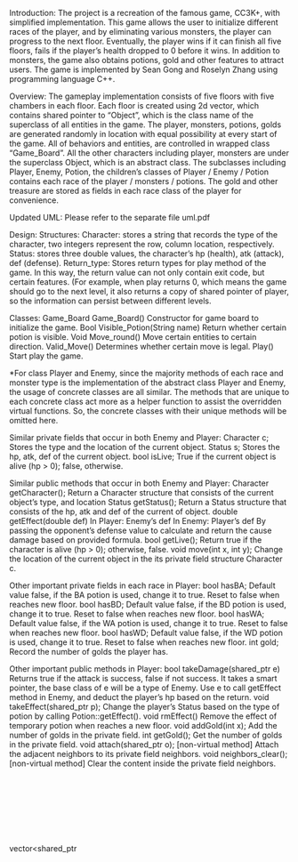 
Introduction:
The project is a recreation of the famous game, CC3K+, with simplified implementation. This game allows the user to initialize different races of the player, and by eliminating various monsters, the player can progress to the next floor. Eventually, the player wins if it can finish all five floors, fails if the player’s health dropped to 0 before it wins. In addition to monsters, the game also obtains potions, gold and other features to attract users. The game is implemented by Sean Gong and Roselyn Zhang using programming language C++.

Overview:
The gameplay implementation consists of five floors with five chambers in each floor. Each floor is created using 2d vector, which contains shared pointer to “Object”, which is the class name of the superclass of all entities in the game. The player, monsters, potions, golds are generated randomly in location with equal possibility at every start of the game. All of behaviors and entities, are controlled in wrapped class “Game_Board”.  All the other characters including player, monsters are under the superclass Object, which is an abstract class. The subclasses including Player, Enemy, Potion, the children’s classes of Player / Enemy / Potion contains each race of the player / monsters / potions. The gold and other treasure are stored as fields in each race class of the player for convenience.

Updated UML:
Please refer to the separate file uml.pdf

Design:
Structures:
Character: 
stores a string that records the type of the character, two integers represent the row, column location, respectively.
Status: 
stores three double values, the character’s hp (health), atk (attack), def (defense).
Return_type:
	Stores return types for play method of the game. In this way, the return value can not only contain exit code, but certain features. (For example, when play returns 0, which means the game should go to the next level, it also returns a copy of shared pointer of player, so the information can persist between different levels.

Classes:
Game_Board
Game_Board()	Constructor for game board to initialize the game.
Bool Visible_Potion(String name)	Return whether certain potion is visible.
Void Move_round()	Move certain entities to certain direction.
Valid_Move()	Determines whether certain move is legal.
Play()	Start play the game.

*For class Player and Enemy, since the majority methods of each race and monster type is the implementation of the abstract class Player and Enemy, the usage of concrete classes are all similar. The methods that are unique to each concrete class act more as a helper function to assist the overridden virtual functions. So, the concrete classes with their unique methods will be omitted here.

Similar private fields that occur in both Enemy and Player:
Character c;	Stores the type and the location of the current object.
Status s;	Stores the hp, atk, def of the current object.
bool isLive;	True if the current object is alive (hp > 0); false, otherwise.

Similar public methods that occur in both Enemy and Player:
Character getCharacter();	Return a Character structure that consists of the current object’s type, and location
Status getStatus();	Return a Status structure that consists of the hp, atk and def of the current of object.
double getEffect(double def)	In Player: Enemy’s def
In Enemy: Player’s def
By passing the opponent’s defense value to calculate and return the cause damage based on provided formula.
bool getLive();	Return true if the character is alive (hp > 0); otherwise, false.
void move(int x, int y);	Change the location of the current object in the its private field structure Character c.

Other important private fields in each race in Player:
bool hasBA; 	Default value false, if the BA potion is used, change it to true. Reset to false when reaches new floor.
bool hasBD;	Default value false, if the BD potion is used, change it to true. Reset to false when reaches new floor.
bool hasWA;	Default value false, if the WA potion is used, change it to true. Reset to false when reaches new floor.
bool hasWD;	Default value false, if the WD potion is used, change it to true. Reset to false when reaches new floor.
int gold;	Record the number of golds the player has.

Other important public methods in Player:
bool takeDamage(shared_ptr<object> e)	Returns true if the attack is success, false if not success. It takes a smart pointer, the base class of e will be a type of Enemy. Use e to call getEffect method in Enemy, and deduct the player’s hp based on the return.
void takeEffect(shared_ptr<Potion> p);	Change the player’s Status based on the type of potion by calling Potion::getEffect().
void rmEffect()	Remove the effect of temporary potion when reaches a new floor.
void addGold(int x);	Add the number of golds in the private field.
int getGold();	Get the number of golds in the private field.
void attach(shared_ptr<Object> o); [non-virtual method]	Attach the adjacent neighbors to its private field neighbors.
void neighbors_clear();[non-virtual method]	Clear the content inside the private field neighbors.
vector<shared_ptr<Object>> getNeighbors(); [non-virtual method]	Get private field neighbors
void set_chamber(int n); [non-virtual method]	Keep track of the chamber that player is in, so the generation of stair can be in another chamber.
int getChamber();[non-virtual method]	Return the chamber player is in.

Other important private fields in each monster type in Enemy:
bool isHostile;	Record if the enemy is hostile or not.
bool compass;	Record if the enemy carries the compass or not.

Other important public methods in Enemy:
void takeDamage(shared_ptr<Player> p);	Use smart pointer p to call the getEffect function in Player, and deduct the enemy’s hp based on the return.
void take_compass();	Let the current enemy carry the compass.
bool get_compass();	Return true if the current enemy carry the compass; otherwise, false.
bool access_Hostile(); 	Return the value of the private field isHostile.
void getHostile();	Set the private field isHostile to true.
void change_fight(bool n); [non-virtual method]	Set the private field in_fight to the parameter n
bool get_fight(); [non-virtual method]	Return the value of the private field in_fight
void not_live(); 	Set the current enemy to die (isLive = false)

Important public method in Potion:
Status getEffect();	Return a Status structure that consists of the effect of the potion based on the type of potion. For example, RH will return {10, 0 , 0} (hp, atk, def); WA will return {0, -5, 0} (hp, atk, def).

Resilience to Change:
•	Add more monster types / player races
Each character has its own class and has been placed in well-named files with its header files and implementation file, which increases the readability of the whole program. Since the monster types and player races have their own classes and has a common superclass, it provides the possibility of convenient implementation if there is need in having more types or races in the future. As the programmer only needs to add the new monster type / player race class in the separated module. As the class is defined, the programmer then can simply call the responsible functions in the gameplay function to establish the change.
•	Add / Change properties to the enemy or player
As all the functions that return the corresponding character’ properties are returning either a Character or Status structure. Thus, the property of enemy or player can be implemented by changing the two structures with property related functions in each class such as constructor. In addition, as each class has its constructor, if the initializing property needs to be changed, modifying the constructor allows to use minimum steps to achieve the goal.
•	Add / Change skills of enemy or player
This can be achieved by adding more functions under each monster type / player race class and apply the corresponding function in the gameplay function. 

Answers to Questions:
Question: How could your design your system so that each race could be easily generated? Additionally, how difficult does such a solution make adding additional classes?
All the characters in the game including player are under a superclass, Object. Player class is a direct subclass of Object, and each race is a subclass of Player. In this way, when constructing a specific race of player, the gameplay function can initialize a list of Object pointers and store the race under Object. Moreover, the particular skills of each race, such as elves have the ability to negate negative potions to positive, are implemented under each race class. With each race’s constructor, the default Status and Character will be initialized. This solution provides ease in adding additional classes, since adding new subclass under Player and adding new race to the list of Object in the gameplay function allow flexible changes in possible additional classes in the future.

Question: How does your system handle generating different enemies? Is it different from how you generate the player character? Why or why not? 
All the entities in the game inherits from the same superclass” Object. In this case, for the generation of each entity, they all utilize the same generation function “random_gen” to prevent repetition. Since each monster type is under class Enemy, and Enemy is a child of the superclass Object, assigning new monster to the specific location by calling each monster type’s constructor, the monster can be created with the initial property including Character and Status. The constructor takes two integers, number of rows and columns as parameters. It is similar to generating player character, except the player only has one in each game. The high similarity is also because Player is also a subclass under Object, and each race is a child class of class Player.

Question: How could you implement special abilities for different enemies. For example, gold stealing for goblins, health regeneration for trolls, health stealing for vampires, etc.? 
Special abilities can be implemented as methods in each corresponding character’s class. For example, the elves’ ability of changing negative potion effects to positive is implemented as a function under class Elves. Since each of the race has the takeEffect function, the implementation will occur under its own takeEffect. Moreover, as Player is an abstract class with a pure virtual function of takeEffect, this special ability does not require anything special in the gameplay game. For stealing for gobbling, health regenerations, and health stealing, it can be achieved either by modifying the existing methods or adding new methods under the related class.

Question: What design pattern could you use to model the effects of temporary potions (Wound/Boost Atk/Def) so that you do not need to explicitly track which potions the player character has consumed on any particular floor? 
After careful consideration, no design pattern was applied to model the effects. Instead, there is corresponding boolean variables for each type of temporary potion, when the potion is applied, the variable becomes true under takeEffect method under each race class. There is also a rmEffect (stands for remove effects) method under the class. When the game enters a new floor, the rmEffect will be called to remove all the temporary effects that have become true on the previous floor. We could have used observer pattern to avoid explicitly track which potions the player has consumed on each floor. When it observes a new floor, the program could set the player to the status before taking the temporary potion. However, we decided to not apply the design patter, since we believe explicitly tracking which potion would be easier to understand and implement in this scenario, as there are not much additional skills applied on potions.

Question: How could you generate items so that the generation of Treasure, Potions, and major items reuses as much code as possible? That is for example, how would you structure your system so that the generation of a potion and then generation of treasure does not duplicate code? How could you reuse the code used to protect both dragon hordes and the Barrier Suit? 
Firstly, in terms of the generation. All the entities, including player and enemies, use the same generation algorithm and same function (random_gen). The only extra functions required is to generate the correct sub class according to the type of entities. (the function takes type as an parameter, and return the correct type of shared pointer of subclass). As for dragon hordes and barrier suit, they both have a private bool field named “pickable”, which implies whether they can be pick based on the dragon status. When dragon is slayed, their pickable status is changed to true and they behave like normal items so the player can easily pick them up.

Question: What would you have done differently if you had the chance to start over? 
1.	Communicate with more details of each person’s task to avoid overlap.
2.	Design more carefully on how to write each class.
3.	Consider applying design patterns to assign more flexibility to the game.
4.	Manage time better by building a daily plan before we started.
5.	Break down the floor and chamber into modules to test.

Conclusion:
From this opportunity, we accumulate the experience of collaboration and obtain a better sense how team works when developing a large project in real life. What is more, developing the game CC3K allows us to facilitate our knowledge of object-oriented programming and many syntaxes in C++. The project also practices our creativity, problem-solving, communication skills which we can utilize in our career.
![image](https://user-images.githubusercontent.com/51375432/211410584-beafd863-b098-43d2-8416-855e03d83e19.png)
